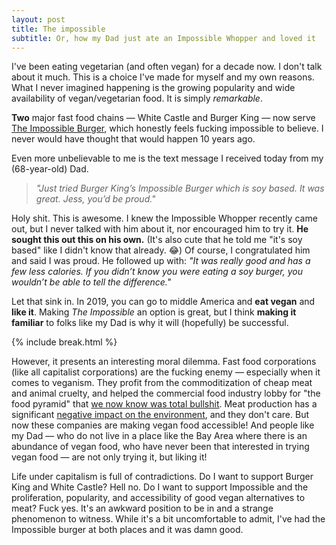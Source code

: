 ```yaml
---
layout: post
title: The impossible
subtitle: Or, how my Dad just ate an Impossible Whopper and loved it
---
```


I've been eating vegetarian (and often vegan) for a decade now. I don't talk about it much. This is a choice I've made for myself and my own reasons. What I never imagined happening is the growing popularity and wide availability of vegan/vegetarian food. It is simply *remarkable*.

<!--excerpt-->

**Two** major fast food chains &mdash; White Castle and Burger King &mdash; now serve [The Impossible Burger](https://impossiblefoods.com), which honestly feels fucking impossible to believe. I never would have thought that would happen 10 years ago.

Even more unbelievable to me is the text message I received today from my (68-year-old) Dad.

> *"Just tried Burger King’s Impossible Burger which is soy based. It was great. Jess, you’d be proud."*

Holy shit. This is awesome. I knew the Impossible Whopper recently came out, but I never talked with him about it, nor encouraged him to try it. **He sought this out this on his own.** (It's also cute that he told me "it's soy based" like I didn't know that already. 😂) Of course, I congratulated him and said I was proud. He followed up with: *"It was really good and has a few less calories. If you didn’t know you were eating a soy burger, you wouldn’t be able to tell the difference."*

Let that sink in. In 2019, you can go to middle America and **eat vegan** and **like it**. Making *The Impossible* an option is great, but I think **making it familiar** to folks like my Dad is why it will (hopefully) be successful.


{% include break.html %}

However, it presents an interesting moral dilemma. Fast food corporations (like all capitalist corporations) are the fucking enemy &mdash; especially when it comes to veganism. They profit from the commoditization of cheap meat and animal cruelty, and helped the commercial food industry lobby for "the food pyramid" that [we now know was total bullshit](http://twistedfood.co.uk/why-everything-you-know-about-the-food-pyramid-is-a-lie/). Meat production has a significant [negative impact on the environment](https://www.nationalgeographic.com/environment/2019/01/commission-report-great-food-transformation-plant-diet-climate-change/), and they don't care. But now these companies are making vegan food accessible! And people like my Dad &mdash; who do not live in a place like the Bay Area where there is an abundance of vegan food, who have never been that interested in trying vegan food &mdash; are not only trying it, but liking it!

Life under capitalism is full of contradictions. Do I want to support Burger King and White Castle? Hell no. Do I want to support Impossible and the proliferation, popularity, and accessibility of good vegan alternatives to meat? Fuck yes. It's an awkward position to be in and a strange phenomenon to witness. While it's a bit uncomfortable to admit, I've had the Impossible burger at both places and it was damn good.

